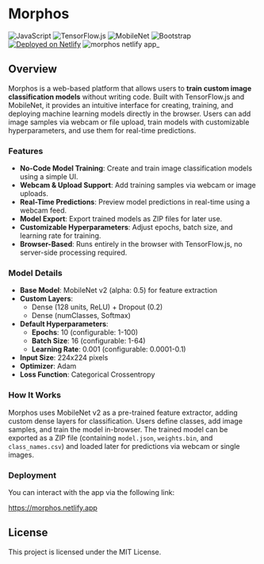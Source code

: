 # Morphos

![JavaScript](https://img.shields.io/badge/JavaScript-ES6+-F7DF1E?style=for-the-badge&logo=javascript&logoColor=black)
![TensorFlow.js](https://img.shields.io/badge/TensorFlow.js-3.18.0-FF6F00?style=for-the-badge&logo=tensorflow&logoColor=white)
![MobileNet](https://img.shields.io/badge/MobileNet-v2-4285F4?style=for-the-badge&logo=google&logoColor=white)
![Bootstrap](https://img.shields.io/badge/Bootstrap-5.3.0-7952B3?style=for-the-badge&logo=bootstrap&logoColor=white)
[![Deployed on Netlify](https://img.shields.io/badge/Deployed%20on-Netlify-00C7B7?style=for-the-badge&logo=netlify&logoColor=white)](https://morphos.netlify.app/)
![morphos netlify app_](https://github.com/user-attachments/assets/43a36f1c-6a49-44bf-939b-62bcbbb3ed4d)


## Overview

Morphos is a web-based platform that allows users to **train custom image classification models** without writing code. Built with TensorFlow.js and MobileNet, it provides an intuitive interface for creating, training, and deploying machine learning models directly in the browser. Users can add image samples via webcam or file upload, train models with customizable hyperparameters, and use them for real-time predictions.


### Features

- **No-Code Model Training**: Create and train image classification models using a simple UI.
- **Webcam & Upload Support**: Add training samples via webcam or image uploads.
- **Real-Time Predictions**: Preview model predictions in real-time using a webcam feed.
- **Model Export**: Export trained models as ZIP files for later use.
- **Customizable Hyperparameters**: Adjust epochs, batch size, and learning rate for training.
- **Browser-Based**: Runs entirely in the browser with TensorFlow.js, no server-side processing required.

### Model Details

- **Base Model**: MobileNet v2 (alpha: 0.5) for feature extraction
- **Custom Layers**: 
  - Dense (128 units, ReLU) + Dropout (0.2)
  - Dense (numClasses, Softmax)
- **Default Hyperparameters**:
  - **Epochs**: 10 (configurable: 1-100)
  - **Batch Size**: 16 (configurable: 1-64)
  - **Learning Rate**: 0.001 (configurable: 0.0001-0.1)
- **Input Size**: 224x224 pixels
- **Optimizer**: Adam
- **Loss Function**: Categorical Crossentropy

### How It Works

Morphos uses MobileNet v2 as a pre-trained feature extractor, adding custom dense layers for classification. Users define classes, add image samples, and train the model in-browser. The trained model can be exported as a ZIP file (containing `model.json`, `weights.bin`, and `class_names.csv`) and loaded later for predictions via webcam or single images.

### Deployment

You can interact with the app via the following link:

https://morphos.netlify.app

## License

This project is licensed under the MIT License.

